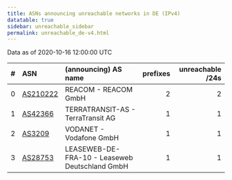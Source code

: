 ```yaml
---
title: ASNs announcing unreachable networks in DE (IPv4)
datatable: true
sidebar: unreachable_sidebar
permalink: unreachable_de-v4.html
---
```


Data as of 2020-10-16 12:00:00 UTC


<div class="datatable-begin"></div>

|   # | ASN                                      | (announcing) AS name                           |   prefixes |   unreachable /24s |
|----:|:-----------------------------------------|:-----------------------------------------------|-----------:|-------------------:|
|   0 | [AS210222](unreachable_AS210222-v4.html) | REACOM - REACOM GmbH                           |          2 |                  2 |
|   1 | [AS42366](unreachable_AS42366-v4.html)   | TERRATRANSIT-AS - TerraTransit AG              |          1 |                  1 |
|   2 | [AS3209](unreachable_AS3209-v4.html)     | VODANET - Vodafone GmbH                        |          1 |                  1 |
|   3 | [AS28753](unreachable_AS28753-v4.html)   | LEASEWEB-DE-FRA-10 - Leaseweb Deutschland GmbH |          1 |                  1 |

<div class="datatable-end"></div>